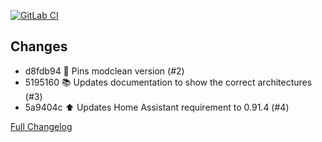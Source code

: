 [![GitLab CI][gitlabci-shield]][gitlabci]

## Changes

- d8fdb94 :hammer: Pins modclean version (#2) 
- 5195160 :books: Updates documentation to show the correct architectures (#3) 
- 5a9404c :arrow_up: Updates Home Assistant requirement to 0.91.4 (#4) 

[Full Changelog][changelog]

[changelog]: https://github.com/hassio-addons/addon-thelounge/compare/v0.3.0...v0.3.1
[gitlabci-shield]: https://gitlab.com/hassio-addons/addon-thelounge/badges/v0.3.1/pipeline.svg
[gitlabci]: https://gitlab.com/hassio-addons/addon-thelounge/pipelines

